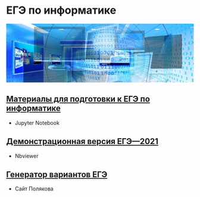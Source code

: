 # ЕГЭ по информатике

![KEGE](img/banner-g0deb275a4_1920.jpg "KEGE")

## [Материалы для подготовки к ЕГЭ по информатике](https://github.com/xkurs/KEGE/)
- Jupyter Notebook

## [Демонстрационная версия ЕГЭ—2021](https://nbviewer.org/github/xkurs/KEGE/blob/master/KEGE2021/KEGE2021.ipynb)
- Nbviewer

## [Генератор вариантов ЕГЭ](https://kpolyakov.spb.ru/school/ege/generate.htm)
- Сайт Полякова